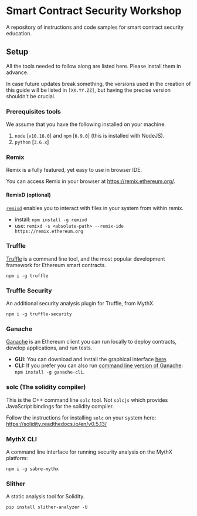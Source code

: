 # Smart Contract Security Workshop

A repository of instructions and code samples for smart contract security education.

## Setup

All the tools needed to follow along are listed here. Please install them in advance. 

In case future updates break something, the versions used in the creation of this guide will be listed in `[XX.YY.ZZ]`, but having the precise version shouldn't be crucial.

### Prerequisites tools

We assume that you have the following installed on your machine. 

1. `node` [`v10.16.0`] and `npm` [`6.9.0`] (this is installed with NodeJS).
2. `python` [`3.6.x`]  


### Remix

Remix is a fully featured, yet easy to use in browser IDE.

You can access Remix in your browser at https://remix.ethereum.org/. 


#### RemixD (optional)

[`remixd`](https://github.com/ethereum/remixd#readme) enables you to interact with files in your system from within remix. 

* install: `npm install -g remixd`
* use: `remixd -s <absolute-path> --remix-ide https://remix.ethereum.org`


### Truffle 

[Truffle](https://www.trufflesuite.com/docs/truffle/getting-started/installation) is a command line tool, and the most popular development framework for Ethereum smart contracts.

`npm i -g truffle`

### Truffle Security

An additional security analysis plugin for Truffle, from MythX.

`npm i -g truffle-security`

### Ganache

[Ganache](https://www.trufflesuite.com/docs/ganache/overview) is an Ethereum client you can run locally to deploy contracts, develop applications, and run tests.

- **GUI:** You can download and install the graphical interface [here](https://www.trufflesuite.com/docs/ganache/quickstart).
- **CLI:** If you prefer you can also run [command line version of Ganache](https://github.com/trufflesuite/ganache-cli/blob/master/README.md): `npm install -g ganache-cli`. 

### solc (The solidity compiler)

This is the C++ command line `solc` tool. Not `solcjs` which provides JavaScript bindings for the solidity compiler. 

Follow the instructions for installing `solc` on your system here: https://solidity.readthedocs.io/en/v0.5.13/ 


### MythX CLI

A command line interface for running security analysis on the MythX platform: 

`npm i -g sabre-mythx`

### Slither

A static analysis tool for Solidity.

`pip install slither-analyzer -U`

